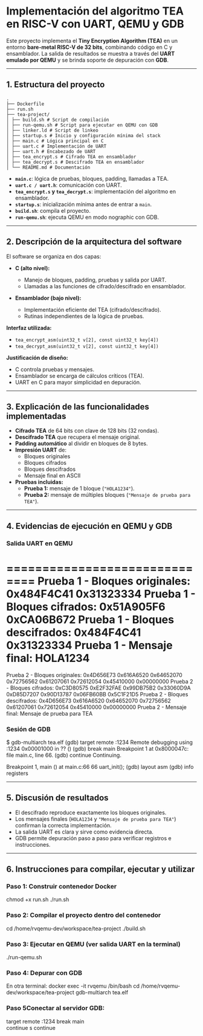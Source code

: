 # Implementación del algoritmo TEA en RISC-V con UART, QEMU y GDB  

Este proyecto implementa el **Tiny Encryption Algorithm (TEA)** en un entorno **bare-metal RISC-V de 32 bits**, combinando código en C y ensamblador. La salida de resultados se muestra a través del **UART emulado por QEMU** y se brinda soporte de depuración con **GDB**.  

---

## 1. Estructura del proyecto  
```
.
├── Dockerfile
├── run.sh
├── tea-project/
│ ├── build.sh # Script de compilación
│ ├── run-qemu.sh # Script para ejecutar en QEMU con GDB
│ ├── linker.ld # Script de linkeo
│ ├── startup.s # Inicio y configuración mínima del stack
│ ├── main.c # Lógica principal en C
│ ├── uart.c # Implementación de UART
│ ├── uart.h # Encabezado de UART
│ ├── tea_encrypt.s # Cifrado TEA en ensamblador
│ ├── tea_decrypt.s # Descifrado TEA en ensamblador
│ └── README.md # Documentación

```

- **`main.c`**: lógica de pruebas, bloques, padding, llamadas a TEA.  
- **`uart.c / uart.h`**: comunicación con UART.  
- **`tea_encrypt.s` y `tea_decrypt.s`**: implementación del algoritmo en ensamblador.  
- **`startup.s`**: inicialización mínima antes de entrar a `main`.  
- **`build.sh`**: compila el proyecto.  
- **`run-qemu.sh`**: ejecuta QEMU en modo nographic con GDB.  

---

## 2. Descripción de la arquitectura del software  

El software se organiza en dos capas:  

- **C (alto nivel):**  
  - Manejo de bloques, padding, pruebas y salida por UART.  
  - Llamadas a las funciones de cifrado/descifrado en ensamblador.  

- **Ensamblador (bajo nivel):**  
  - Implementación eficiente del TEA (cifrado/descifrado).  
  - Rutinas independientes de la lógica de pruebas.  

**Interfaz utilizada:**  
- `tea_encrypt_asm(uint32_t v[2], const uint32_t key[4])`  
- `tea_decrypt_asm(uint32_t v[2], const uint32_t key[4])`  

**Justificación de diseño:**  
- C controla pruebas y mensajes.  
- Ensamblador se encarga de cálculos críticos (TEA).  
- UART en C para mayor simplicidad en depuración.  

---

## 3. Explicación de las funcionalidades implementadas  

- **Cifrado TEA** de 64 bits con clave de 128 bits (32 rondas).  
- **Descifrado TEA** que recupera el mensaje original.  
- **Padding automático** al dividir en bloques de 8 bytes.  
- **Impresión UART** de:  
  - Bloques originales  
  - Bloques cifrados  
  - Bloques descifrados  
  - Mensaje final en ASCII  
- **Pruebas incluidas:**  
  - **Prueba 1:** mensaje de 1 bloque (`"HOLA1234"`).  
  - **Prueba 2:** mensaje de múltiples bloques (`"Mensaje de prueba para TEA"`).  

---

## 4. Evidencias de ejecución en QEMU y GDB  

### Salida UART en QEMU  

==============================
Prueba 1 - Bloques originales:
0x484F4C41 0x31323334
Prueba 1 - Bloques cifrados:
0x51A905F6 0xCA06B672
Prueba 1 - Bloques descifrados:
0x484F4C41 0x31323334
Prueba 1 - Mensaje final:
HOLA1234
==============================
Prueba 2 - Bloques originales:
0x4D656E73 0x616A6520
0x64652070 0x72756562
0x61207061 0x72612054
0x45410000 0x00000000
Prueba 2 - Bloques cifrados:
0xC3D80575 0xE2F32FAE
0x99DB75B2 0x33060D9A
0xD85D7207 0x90D13787
0x06FB60BB 0x5C1F21D5
Prueba 2 - Bloques descifrados:
0x4D656E73 0x616A6520
0x64652070 0x72756562
0x61207061 0x72612054
0x45410000 0x00000000
Prueba 2 - Mensaje final:
Mensaje de prueba para TEA

### Sesión de GDB  

$ gdb-multiarch tea.elf
(gdb) target remote :1234
Remote debugging using :1234
0x00001000 in ?? ()
(gdb) break main
Breakpoint 1 at 0x8000047c: file main.c, line 66.
(gdb) continue
Continuing.

Breakpoint 1, main () at main.c:66
66 uart_init();
(gdb) layout asm
(gdb) info registers

---

## 5. Discusión de resultados  

- El descifrado reproduce exactamente los bloques originales.  
- Los mensajes finales (`HOLA1234` y `"Mensaje de prueba para TEA"`) confirman la correcta implementación.  
- La salida UART es clara y sirve como evidencia directa.  
- GDB permite depuración paso a paso para verificar registros e instrucciones.  

---

## 6. Instrucciones para compilar, ejecutar y utilizar  

### Paso 1: Construir contenedor Docker  

chmod +x run.sh
./run.sh

### Paso 2: Compilar el proyecto dentro del contenedor

cd /home/rvqemu-dev/workspace/tea-project
./build.sh

### Paso 3: Ejecutar en QEMU (ver salida UART en la terminal)

./run-qemu.sh

### Paso 4: Depurar con GDB

En otra terminal:
docker exec -it rvqemu /bin/bash
cd /home/rvqemu-dev/workspace/tea-project
gdb-multiarch tea.elf

### Paso 5Conectar al servidor GDB:

target remote :1234
break main  
continue
s
continue


###